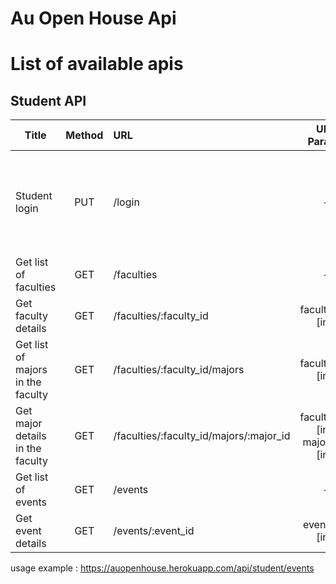 # Au Open House Api


# List of available apis

## Student API


| Title | Method | URL | URL Params | Data Params |
|-------|:------:|:----|:----------:|:-----------:|
| Student login | PUT | /login | - | sid=[string]<br>name=[string]<br>image=[string]<br>email=[string] |
| Get list of faculties | GET | /faculties | - | - |
| Get faculty details | GET | /faculties/:faculty_id | faculty_id=[int] | - |
| Get list of majors in the faculty | GET | /faculties/:faculty_id/majors | faculty_id=[int] | - |
| Get major details in the faculty | GET | /faculties/:faculty_id/majors/:major_id | faculty_id=[int]<br>major_id=[int] | - |
| Get list of events | GET | /events | - | - |
| Get event details | GET | /events/:event_id | event_id=[int] | - |




usage example : https://auopenhouse.herokuapp.com/api/student/events



